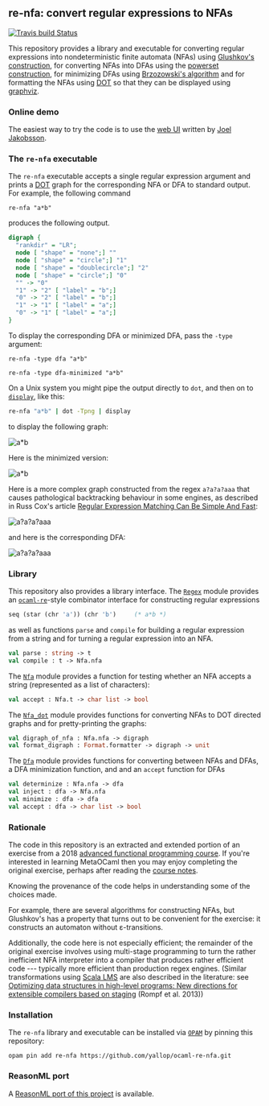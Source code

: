 ## re-nfa: convert regular expressions to NFAs

[![Travis build Status](https://travis-ci.org/yallop/ocaml-re-nfa.svg?branch=master)](https://travis-ci.org/yallop/ocaml-re-nfa)

This repository provides a library and executable for converting
regular expressions into nondeterministic finite automata (NFAs) using
[Glushkov's construction][glushkov], for converting NFAs into DFAs
using the [powerset construction][powerset], for minimizing DFAs using
[Brzozowski's algorithm][brzozowski] and for formatting the NFAs using
[DOT][DOT] so that they can be displayed using [graphviz][graphviz].

### Online demo

The easiest way to try the code is to use the [web UI][web-ui] written
by [Joel Jakobsson][joelonsql].

### The `re-nfa` executable

The `re-nfa` executable accepts a single regular expression argument
and prints a [DOT][DOT] graph for the corresponding NFA or DFA to standard
output.  For example, the following command

```
re-nfa "a*b"
```

produces the following output.

```dot
digraph {
  "rankdir" = "LR";
  node [ "shape" = "none";] ""
  node [ "shape" = "circle";] "1"
  node [ "shape" = "doublecircle";] "2"
  node [ "shape" = "circle";] "0"
  "" -> "0" 
  "1" -> "2" [ "label" = "b";]
  "0" -> "2" [ "label" = "b";]
  "1" -> "1" [ "label" = "a";]
  "0" -> "1" [ "label" = "a";]
}
```

To display the corresponding DFA or minimized DFA, pass the `-type` argument:

```
re-nfa -type dfa "a*b"
```

```
re-nfa -type dfa-minimized "a*b"
```

On a Unix system you might pipe the output directly to `dot`, and then
on to [`display`][display], like this:

```bash
re-nfa "a*b" | dot -Tpng | display
```

to display the following graph:

![a*b](/images/astarb.png)

Here is the minimized version:

![a*b](/images/astarb-minimized.png)

Here is a more complex graph constructed from the regex `a?a?a?aaa` that causes pathological backtracking behaviour in some engines, as described in Russ Cox's article [Regular Expression Matching Can Be Simple And Fast][simple-and-fast]:

![a?a?a?aaa](/images/aqaqaqaaa.png)

and here is the corresponding DFA:

![a?a?a?aaa](/images/aqaqaqaaa-dfa.png)

### Library

This repository also provides a library interface.  The [`Regex`][regex] module provides an [`ocaml-re`][ocaml-re]-style combinator interface for constructing regular expressions

```ocaml
seq (star (chr 'a')) (chr 'b')     (* a*b *)
```

as well as functions `parse` and `compile` for building a regular
expression from a string and for turning a regular expression into an
NFA.


```ocaml
val parse : string -> t
val compile : t -> Nfa.nfa
```


The [`Nfa`][nfa] module provides a function for testing whether an NFA
accepts a string (represented as a list of characters):

```ocaml
val accept : Nfa.t -> char list -> bool
```

The [`Nfa_dot`][nfa_dot] module provides functions for converting NFAs
to DOT directed graphs and for pretty-printing the graphs:


```ocaml
val digraph_of_nfa : Nfa.nfa -> digraph
val format_digraph : Format.formatter -> digraph -> unit
```

The [`Dfa`][dfa] module provides functions for converting between NFAs and DFAs,
a DFA minimization function, and and an `accept` function for DFAs

```ocaml
val determinize : Nfa.nfa -> dfa
val inject : dfa -> Nfa.nfa
val minimize : dfa -> dfa
val accept : dfa -> char list -> bool
```


### Rationale

The code in this repository is an extracted and extended portion of
an exercise from a 2018 [advanced functional programming course][afp-exercises].
If you're interested in learning MetaOCaml then you may enjoy
completing the original exercise, perhaps after reading the
[course notes][afp-notes].

Knowing the provenance of the code helps in understanding some of the
choices made.

For example, there are several algorithms for constructing NFAs, but
Glushkov's has a property that turns out to be convenient for the
exercise: it constructs an automaton without ε-transitions.

Additionally, the code here is not especially efficient; the remainder
of the original exercise involves using multi-stage programming to
turn the rather inefficient NFA interpreter into a compiler that
produces rather efficient code --- typically more efficient than
production regex engines.  (Similar transformations using
[Scala LMS][lms] are also described in the literature: see
[Optimizing data structures in high-level programs: New directions for extensible compilers based on staging][rompf2013] (Rompf et al. 2013))

### Installation

The `re-nfa` library and executable can be installed via [`OPAM`][opam] by
pinning this repository:

```
opam pin add re-nfa https://github.com/yallop/ocaml-re-nfa.git
```

### ReasonML port

A [ReasonML port of this project][reason-port] is available.

[glushkov]: https://en.wikipedia.org/wiki/Glushkov%27s_construction_algorithm
[DOT]: https://en.wikipedia.org/wiki/DOT_(graph_description_language)
[graphviz]: https://graphviz.org/
[ocaml-re]: https://github.com/ocaml/ocaml-re
[display]: http://imagemagick.sourceforge.net/http/www/display.html
[simple-and-fast]: https://swtch.com/~rsc/regexp/regexp1.html
[afp-exercises]: https://www.cl.cam.ac.uk/teaching/1718/L28/assessment.html
[afp-notes]: https://www.cl.cam.ac.uk/teaching/1718/L28/materials.html
[lms]: https://scala-lms.github.io/
[rompf2013]: http://citeseerx.ist.psu.edu/viewdoc/summary?doi=10.1.1.301.2782
[opam]: https://opam.ocaml.org/
[regex]: https://github.com/yallop/ocaml-re-nfa/blob/master/lib/regex.mli
[ocaml-re]: https://github.com/ocaml/ocaml-re
[nfa]: https://github.com/yallop/ocaml-re-nfa/blob/master/lib/nfa.mli
[nfa_dot]: https://github.com/yallop/ocaml-re-nfa/blob/master/lib/nfa_dot.mli
[dfa]: https://github.com/yallop/ocaml-re-nfa/blob/master/lib/dfa.mli
[web-ui]: https://compiler.org/reason-re-nfa/src/index.html
[reason-port]: https://github.com/joelonsql/reason-re-nfa
[joelonsql]: https://github.com/joelonsql
[powerset]: https://en.wikipedia.org/wiki/Powerset_construction
[brzozowski]: https://dl.acm.org/citation.cfm?id=2526104

